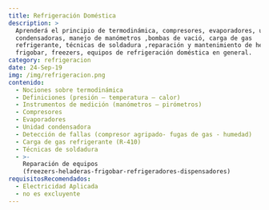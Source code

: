 ```yaml
---
title: Refrigeración Doméstica
description: >
  Aprenderá el principio de termodinámica, compresores, evaporadores, unidades
  condensadoras, manejo de manómetros ,bombas de vació, carga de gas
  refrigerante, técnicas de soldadura ,reparación y mantenimiento de heladeras,
  frigobar, freezers, equipos de refrigeración doméstica en general.
category: refrigeracion
date: 24-Sep-19
img: /img/refrigeracion.png
contenido:
  - Nociones sobre termodinámica
  - Definiciones (presión – temperatura – calor)
  - Instrumentos de medición (manómetros – pirómetros)
  - Compresores
  - Evaporadores
  - Unidad condensadora
  - Detección de fallas (compresor agripado- fugas de gas - humedad)
  - Carga de gas refrigerante (R-410)
  - Técnicas de soldadura
  - >-
    Reparación de equipos
    (freezers-heladeras-frigobar-refrigeradores-dispensadores)
requisitosRecomendados:
  - Electricidad Aplicada
  - no es excluyente
---
```


